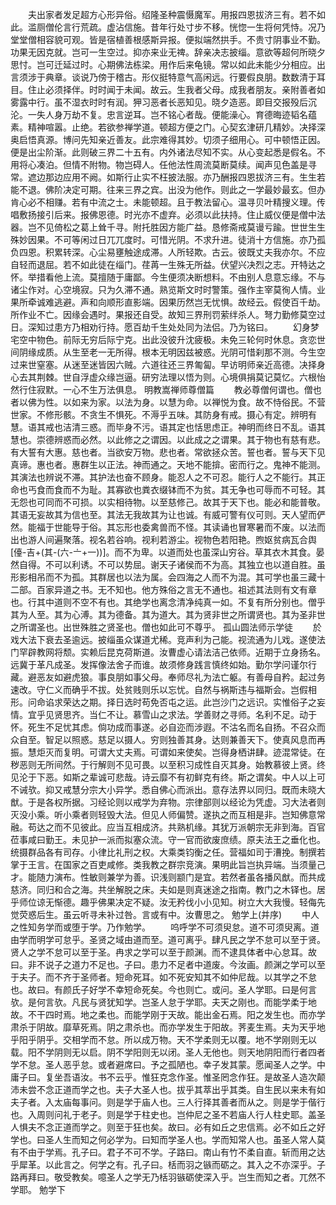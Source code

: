 <!-- { "loadSidebar": true } -->
　　夫出家者发足超方心形异俗。绍隆圣种震慑魔军。用报四恩拔济三有。若不如此。滥厕僧伦言行荒疏。虚沾信施。昔年行处寸步不移。恍惚一生将何凭恃。况乃堂堂僧相容貌可观。皆是宿植善根感斯异报。便拟端然拱手。不贵寸阴事业不勤。功果无因克就。岂可一生空过。抑亦来业无禆。辞亲决志披缁。意欲等超何所晓夕思忖。岂可迁延过时。心期佛法栋梁。用作后来龟镜。常以如此未能少分相应。出言须涉于典章。谈说乃傍于稽古。形仪挺特意气高闲远。行要假良朋。数数清于耳目。住止必须择伴。时时闻于未闻。故云。生我者父母。成我者朋友。亲附善者如雾露中行。虽不湿衣时时有润。狎习恶者长恶知见。晓夕造恶。即目交报殁后沉沦。一失人身万劫不复。忠言逆耳。岂不铭心者哉。便能澡心。育德晦迹韬名蕴素。精神喧嚣。止绝。若欲参禅学道。顿超方便之门。心契玄津研几精妙。决择深奥启悟真源。博问先知亲近善友。此宗难得其妙。切须子细用心。可中顿悟正因。便是出尘阶渐。此则破三界二十五有。内外诸法尽知不实。从心变起悉是假名。不用将心凑泊。但情不附物。物岂碍人。任他法性周流莫断莫续。闻声见色盖是寻常。遮边那边应用不阙。如斯行止实不枉披法服。亦乃酬报四恩拔济三有。生生若能不退。佛阶决定可期。往来三界之宾。出没为他作。则此之一学最妙最玄。但办肯心必不相赚。若有中流之士。未能顿超。且于教法留心。温寻贝叶精搜义理。传唱敷扬接引后来。报佛恩德。时光亦不虚弃。必须以此扶持。住止威仪便是僧中法器。岂不见倚松之葛上耸千寻。附托胜因方能广益。恳修斋戒莫谩亏踰。世世生生殊妙因果。不可等闲过日兀兀度时。可惜光阴。不求升进。徒消十方信施。亦乃孤负四恩。积累转深。心尘易壅触途成滞。人所轻欺。古云。彼既丈夫我亦尔。不应自轻而退屈。若不如此徒在缁门。荏苒一生殊无所益。伏望兴决烈之志。开特达之怀。举措看他上流。莫擅随于庸鄙。今生便须决断想料。不由别人息意忘缘。不与诸尘作对。心空境寂。只为久滞不通。熟览斯文时时警策。强作主宰莫徇人情。业果所牵诚难逃避。声和向顺形直影端。因果历然岂无忧惧。故经云。假使百千劫。所作业不亡。因缘会遇时。果报还自受。故知三界刑罚萦绊杀人。弩力勤修莫空过日。深知过患方乃相劝行持。愿百劫千生处处同为法侣。乃为铭曰。
　　幻身梦宅空中物色。前际无穷后际宁克。出此没彼升沈疲极。未免三轮何时休息。贪恋世间阴缘成质。从生至老一无所得。根本无明因兹被惑。光阴可惜刹那不测。今生空过来世窒塞。从迷至迷皆因六贼。六道往还三界匍匐。早访明师亲近高德。决择身心去其荆棘。世自浮虚众缘岂逼。研穷法理以悟为则。心境俱捐莫记莫忆。六根怡然行住寂默。一心不生万法俱息。
明教嵩禅师尊僧篇
　　教必尊僧何谓也。僧也者以佛为性。以如来为家。以法为身。以慧为命。以禅悦为食。故不恃俗民。不营世家。不修形骸。不贪生不惧死。不溽乎五味。其防身有戒。摄心有定。辨明有慧。语其戒也洁清三惑。而毕身不污。语其定也恬思虑正。神明而终日不乱。语其慧也。崇德辨惑而必然。以此修之之谓因。以此成之之谓果。其于物也有慈有悲。有大誓有大惠。慈也者。当欲安万物。悲也者。常欲拯众苦。誓也者。誓与天下见真谛。惠也者。惠群生以正法。神而通之。天地不能揜。密而行之。鬼神不能测。其演法也辨说不滞。其护法也奋不顾身。能忍人之不可忍。能行人之不能行。其正命也丐食而食而不为耻。其寡欲也粪衣缀钵而不为贫。其无争也可辱而不可轻。其无怨也可同而不可损。以实相待物。以至慈修己。故其于天下也。能必和能普敬。其语无妄故其为信也至。其法无我故其为让也诚。有威可警有仪可则。天人望而俨然。能福于世能导于俗。其忘形也委禽兽而不怪。其读诵也冒寒暑而不废。以法而出也游人间遍聚落。视名若谷响。视利若游尘。视物色若阳艳。煦妪贫病瓦合舆[儓-吉+(其-(六-〦+一))]。而不为卑。以道而处也虽深山穷谷。草其衣木其食。晏然自得。不可以利诱。不可以势屈。谢天子诸侯而不为高。其独立也以道自胜。虽形影相吊而不为孤。其群居也以法为属。会四海之人而不为混。其可学也虽三藏十二部。百家异道之书。无不知也。他方殊俗之言无不通也。祖述其法则有文有章也。行其中道则不空不有也。其绝学也离念清净纯真一如。不复有所分别也。僧乎其为人至。其为心溥。其为德备。其为道大。其为贤非世之所谓贤也。其为圣非世之所谓圣也。出世殊胜之贤圣也。僧也如此可不尊乎。
孤山圆法师示学徒
　　於戏大法下衰去圣逾远。披缁虽众谋道尤稀。竞声利为己能。视流通为儿戏。遂使法门罕辟教网将颓。实赖后昆克荷斯道。汝曹虚心请法洁己依师。近期于立身扬名。远冀于革凡成圣。发挥像法舍子而谁。故须修身践言慎终如始。勤尔学问谨尔行藏。避恶友如避虎狼。事良朋如事父母。奉师尽礼为法亡躯。有善母自矜。起过务速改。守仁义而确乎不拔。处贫贱则乐以忘忧。自然与祸斯违与福斯会。岂假相形。问命谄求荣达之期。择日选时苟免否屯之运。此岂沙门之远识。实惟俗子之妄情。宜乎见贤思齐。当仁不让。慕雪山之求法。学善财之寻师。名利不足。动于怀。死生不足忧其虑。倘功成而事遂。必自迩而涉遐。不沽名而名自扬。不召众而众自至。智足以照惑。慈足以摄人。穷则独善其身。达则兼善天下。使真风息而再振。慧炬灭而复明。可谓大丈夫焉。可谓如来使矣。岂得身栖讲肆。迹混常徒。在秽恶则无所间然。于行解则不见可畏。以至积习成性自灭其身。始教慕彼上贤。终见沦于下恶。如斯之辈诚可悲哉。诗云靡不有初鲜克有终。斯之谓矣。中人以上可不诫欤。抑又戒慧分宗大小异学。悉自佛心而派出。意存法界以同归。既而未晓大猷。于是各权所据。习经论则以戒学为弃物。宗律部则以经论为凭虚。习大法者则灭没小乘。听小乘者则轻毁大法。但见人师偏赞。遂执之而互相是非。岂知佛意常融。苟达之而不见彼此。应当互相成济。共熟机缘。其犹万派朝宗无非到海。百官莅事咸曰勤王。未见护一派而拟塞众流。守一官而欲废庶绩。原夫法王之垂化也。统摄群品各有司存。小律比礼刑之权。大乘类钧衡之任。营福如司于漕挽。制撰若掌于王言。在国家之百吏咸修。类我教之群宗竞演。果明此旨岂执异端。当须量己才。能随力演布。性敏则兼学为善。识浅则颛门是宜。若然者虽各播风猷。而共成慈济。同归和合之海。共坐解脱之床。夫如是则真迷途之指南。教门之木铎也。居乎师位谅无惭德。趣乎佛果决定不疑。汝无矜伐小小见知。树立大大我慢。轻侮先觉荧惑后生。虽云听寻未补过咎。言或有中。汝曹思之。
勉学上(并序)
　　中人之性知务学而或堕于学。乃作勉学。
　　呜呼学不可须臾怠。道不可须臾离。道由学而明学可怠乎。圣贤之域由道而至。道可离乎。肆凡民之学不怠可以至于贤。贤人之学不怠可以至于圣。冉求之学可以至于颜渊。而不逮具体者中心怠耳。故曰。非不说子之道力不足也。子曰。患力不足者中道废。今汝画。颜渊之学可以至于夫子。而不齐于圣师者。短命死耳。如不死安知其不如仲尼哉。以其学之不怠也。故曰。有颜氏子好学不幸短命死矣。今也则亡。或问。圣人学耶。曰是何言欤。是何言欤。凡民与贤犹知学。岂圣人怠于学耶。夫天之刚也。而能学柔于地故。不干四时焉。地之柔也。而能学刚于天故。能出金石焉。阳之发生也。而亦学肃杀于阴故。靡草死焉。阴之肃杀也。而亦学发生于阳故。荠麦生焉。夫为天乎地乎阳乎阴乎。交相学而不怠。所以成万物。天不学柔则无以覆。地不学刚则无以载。阳不学阴则无以启。阴不学阳则无以闭。圣人无他也。则天地阴阳而行者四者学不怠。圣人恶乎怠。或者避席曰。予之孤陋也。幸子发其蒙。愿闻圣人之学。中庸子曰。复坐吾语汝。书不云乎。惟狂克念作圣。惟圣罔念作狂。是故圣人造次颠沛未尝不念正道而学之也。夫子大圣人也。拔乎其萃出乎其类。自生民以来未有如夫子者。入太庙每事问。则是学于庙人也。三人行择其善者而从之。则是学于偕行也。入周则问礼于老子。则是学于柱史也。岂仲尼之圣不若庙人行人柱史耶。盖圣人惧夫不念正道而学之。则至于狂也矣。故曰。必有如丘之忠信焉。必不如丘之好学也。曰圣人生而知之何必学为。曰知而学圣人也。学而知常人也。虽圣人常人莫有不由于学焉。孔子曰。君子不可不学。子路曰。南山有竹不柔自直。斩而用之达乎犀革。以此言之。何学之有。孔子曰。栝而羽之镞而砺之。其入之不亦深乎。子路再拜曰。敬受教矣。噫圣人之学无乃栝羽镞砺使深入乎。岂生而知之者。兀然不学耶。
勉学下
